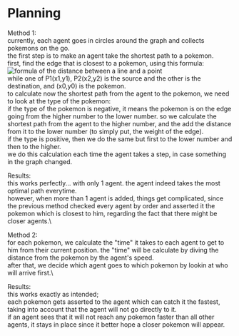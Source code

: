 # Planning
Method 1:\
currently, each agent goes in circles around the graph and collects pokemons on the go.\
the first step is to make an agent take the shortest path to a pokemon.\
first, find the edge that is closest to a pokemon, using this formula:\
![formula of the distance between a line and a point](https://wikimedia.org/api/rest_v1/media/math/render/svg/aad3f60fa75c4e1dcbe3c1d3a3792803b6e78bf6)\
while one of P1(x1,y1), P2(x2,y2) is the source and the other is the destination, and (x0,y0) is the pokemon.\
to calculate now the shortest path from the agent to the pokemon, we need to look at the type of the pokemon:\
if the type of the pokemon is negative, it means the pokemon is on the edge going from the higher number to the lower number. so we calculate the shortest path from the agent to the higher number, and the add the distance from it to the lower number (to simply put, the weight of the edge).\
if the type is positive, then we do the same but first to the lower number and then to the higher.\
we do this calculation each time the agent takes a step, in case something in the graph changed.

Results:\
this works perfectly... with only 1 agent. the agent indeed takes the most optimal path everytime.\
however, when more than 1 agent is added, things get complicated, since the previous method checked every agent by order and asserted it the pokemon which is closest to him, regarding the fact that there might be closer agents.\

Method 2:\
for each pokemon, we calculate the "time" it takes to each agent to get to him from their current position. the "time" will be calculate by diving the distance from the pokemon by the agent's speed.\
after that, we decide which agent goes to which pokemon by lookin at who will arrive first.\

Results:\
this works exactly as intended;\
each pokemon gets asserted to the agent which can catch it the fastest, taking into account that the agent will not go directly to it.\
if an agent sees that it will not reach any pokemon faster than all other agents, it stays in place since it better hope a closer pokemon will appear.
